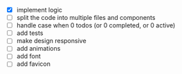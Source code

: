 - [x] implement logic
- [ ] split the code into multiple files and components
- [ ] handle case when 0 todos (or 0 completed, or 0 active)
- [ ] add tests
- [ ] make design responsive
- [ ] add animations
- [ ] add font
- [ ] add favicon
